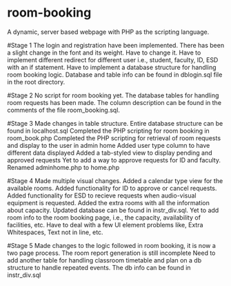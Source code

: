 # room-booking
A dynamic, server based webpage with PHP as the scripting language.

#Stage 1
The login and registration have been implemented.
  There has been a slight change in the font and its weight. Have to change it.
  Have to implement different redirect for different user i.e., student, faculty, ID, ESD with an if statement.
  Have to implement a database structure for handling room booking logic.
  Database and table info can be found in dblogin.sql file in the root directory.

  
#Stage 2
  No script for room booking yet.
  The database tables for handling room requests has been made.
  The column description can be found in the comments of the file room_booking.sql.


#Stage 3
  Made changes in table structure. Entire database structure can be found in localhost.sql
	Completed the PHP scripting for room booking in room_book.php
  Completed the PHP scripting for retrieval of room requests and display to the user in admin home
  Added user type column to have different data displayed
  Added a tab-styled view to display pending and approved requests
  Yet to add a way to approve requests for ID and faculty.
  Renamed adminhome.php to home.php


#Stage 4
  Made multiple visual changes.
  Added a calendar type view for the available rooms.
  Added functionality for ID to approve or cancel requests.
  Added functionality for ESD to recieve requests when audio-visual equipment is requested.
  Added the extra rooms with all the information about capacity. Updated database can be found in instr_div.sql.
	Yet to add room info to the room booking page, i.e., the capacity, availability of facilities, etc.
  Have to deal with a few UI element problems like, Extra Whitespaces, Text not in line, etc.

#Stage 5
  Made changes to the logic followed in room booking, it is now a two page process.
  The room report generation is still incomplete
  Need to add another table for handling classroom timetable and plan on a db structure to handle repeated events.
  The db info can be found in instr_div.sql 
	





